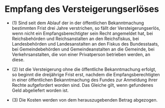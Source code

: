 # Empfang des Versteigerungserlöses

- (1) Sind seit dem Ablauf der in der öffentlichen Bekanntmachung bestimmten Frist drei Jahre verstrichen, so fällt der Versteigerungserlös, wenn nicht ein Empfangsberechtigter sein Recht angemeldet hat, bei Reichsbehörden und Reichsanstalten an den Reichsfiskus, bei Landesbehörden und Landesanstalten an den Fiskus des Bundesstaats, bei Gemeindebehörden und Gemeindeanstalten an die Gemeinde, bei Verkehrsanstalten, die von einer Privatperson betrieben werden, an diese.

- (2) Ist die Versteigerung ohne die öffentliche Bekanntmachung erfolgt, so beginnt die dreijährige Frist erst, nachdem die Empfangsberechtigten in einer öffentlichen Bekanntmachung des Fundes zur Anmeldung ihrer Rechte aufgefordert worden sind. Das Gleiche gilt, wenn gefundenes Geld abgeliefert worden ist.

- (3) Die Kosten werden von dem herauszugebenden Betrag abgezogen.

